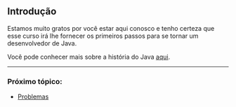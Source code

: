 ## Introdução

Estamos muito gratos por você estar aqui conosco e tenho certeza que esse curso irá lhe fornecer os primeiros passos para se tornar um desenvolvedor de Java.

Você pode conhecer mais sobre a história do Java <a href="https://tableless.com.br/java-a-origem/">aqui</a>.

---

### Próximo tópico:

- [Problemas](./1.2-problemas.md)